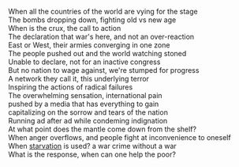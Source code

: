 When all the countries of the world are vying for the stage  
The bombs dropping down, fighting old vs new age  
When is the crux, the call to action  
The declaration that war's here, and not an over-reaction  
East or West, their armies converging in one zone  
The people pushed out and the world watching stoned  
Unable to declare, not for an inactive congress  
But no nation to wage against, we're stumped for progress  
A network they call it, this underlying terror  
Inspiring the actions of radical failures  
The overwhelming sensation, international pain   
pushed by a media that has everything to gain   
capitalizing on the sorrow and tears of the nation  
Running ad after ad while condeming indignation  
At what point does the mantle come down from the shelf?  
When anger overflows, and people fight at inconvenience to oneself  
When [starvation] is used? a war crime without a war  
What is the response, when can one help the poor?  


[starvation]:http://www.slate.com/blogs/the_slatest/2016/01/14/starvation_tactics_prove_horrifyingly_effective_in_syria.html

